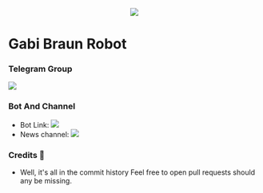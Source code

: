 <p align="center">
  <img src="https://telegra.ph/file/34175c35a7d981c24db3b.jpg">
</p>

# Gabi Braun Robot

### Telegram Group
<p align="left">
<a href="https://t.me/Gabi_Help_Support" alt="Telegram!"> <img src="https://aleen42.github.io/badges/src/telegram.svg" /> </a>

### Bot And Channel 
* Bot Link:  <a href="https://t.me/Gabi_Braun_Robot" alt="Gabi BraunRobot"> <img src="https://img.shields.io/badge/%F0%9F%A4%96%20-GabiBraunRobot-blue" /> </a>
* News channel: <a  href="https://t.me/Gabi_Support_Log" alt="Gabi Logs"> <img  src="https://img.shields.io/badge/%F0%9F%92%A1-Gabi%20Log%20Channel-9cf" /> </a>


### Credits 📍
* Well, it's all in the commit history 
Feel free to open pull requests should any be missing.
